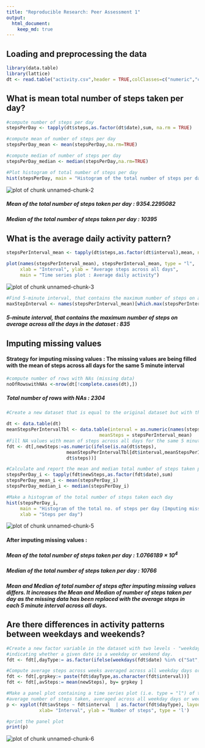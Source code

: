 ```yaml
---
title: "Reproducible Research: Peer Assessment 1"
output: 
  html_document:
    keep_md: true
---
```



## Loading and preprocessing the data

```r
library(data.table)
library(lattice)
dt <- read.table("activity.csv",header = TRUE,colClasses=c("numeric","character","numeric"), sep=",")
```


## What is mean total number of steps taken per day?


```r
#compute number of steps per day
stepsPerDay <- tapply(dt$steps,as.factor(dt$date),sum, na.rm = TRUE)

#compute mean of number of steps per day
stepsPerDay_mean <- mean(stepsPerDay,na.rm=TRUE)

#compute median of number of steps per day
stepsPerDay_median <- median(stepsPerDay,na.rm=TRUE)

#Plot histogram of total number of steps per day
hist(stepsPerDay, main = "Histogram of the total number of steps per day", xlab = "Steps per day")
```

![plot of chunk unnamed-chunk-2](figure/unnamed-chunk-2-1.png) 

##### Mean of the total number of steps taken per day : 9354.2295082

##### Median of the total number of steps taken per day : 10395


## What is the average daily activity pattern?

```r
stepsPerInterval_mean <- tapply(dt$steps,as.factor(dt$interval),mean, na.rm=TRUE)

plot(names(stepsPerInterval_mean), stepsPerInterval_mean, type = "l", 
     xlab = "Interval", ylab = "Average steps across all days",
     main = "Time series plot : Average daily activity")
```

![plot of chunk unnamed-chunk-3](figure/unnamed-chunk-3-1.png) 

```r
#Find 5-minute interval, that contains the maximum number of steps on average across all the days
maxStepInterval <- names(stepsPerInterval_mean)[which.max(stepsPerInterval_mean)]
```

##### 5-minute interval, that contains the maximum number of steps on average across all the days in the dataset : 835


## Imputing missing values
#### Strategy for imputing missing values : The missing values are being filled with the mean of steps across all days for the same 5 minute interval

```r
#compute number of rows with NAs (missing data)
noOfRowswithNAs <-nrow(dt[!complete.cases(dt),])
```

##### Total number of rows with NAs : 2304


```r
#Create a new dataset that is equal to the original dataset but with the missing data filled in.

dt <- data.table(dt)
meanStepsPerIntervalTbl <- data.table(interval = as.numeric(names(stepsPerInterval_mean)), 
                                  meanSteps = stepsPerInterval_mean)
#Fill NA values with mean of steps across all days for the same 5 minute interval
fdt <- dt[,newSteps:=as.numeric(ifelse(is.na(dt$steps), 
                      meanStepsPerIntervalTbl[dt$interval,meanStepsPerIntervalTbl$meanSteps],
                      dt$steps))]

#Calculate and report the mean and median total number of steps taken per day. 
stepsPerDay_i <- tapply(fdt$newSteps,as.factor(fdt$date),sum)
stepsPerDay_mean_i <- mean(stepsPerDay_i)
stepsPerDay_median_i <- median(stepsPerDay_i)

#Make a histogram of the total number of steps taken each day
hist(stepsPerDay_i, 
     main = "Histogram of the total no. of steps per day (Imputing missing values)", 
     xlab = "Steps per day")
```

![plot of chunk unnamed-chunk-5](figure/unnamed-chunk-5-1.png) 

#### After imputing missing values :

##### Mean of the total number of steps taken per day : 1.0766189 &times; 10<sup>4</sup>

##### Median of the total number of steps taken per day : 10766

##### Mean and Median of total number of steps after imputing missing values differs. It increases the Mean and Median of number of steps taken per day as the missing data has been replaced with the average steps in each 5 minute interval across all days.

## Are there differences in activity patterns between weekdays and weekends?

```r
#Create a new factor variable in the dataset with two levels - "weekday" and "weekend"
#indicating whether a given date is a weekday or weekend day.
fdt <- fdt[,dayType:= as.factor(ifelse(weekdays(fdt$date) %in% c("Sat", "Sun"),"weekend", "weekday"))]

#Compute average steps across weeks averaged across all weekday days or weekend days
fdt <- fdt[,grpkey:= paste(fdt$dayType,as.character(fdt$interval))]
fdt <- fdt[,avSteps:= mean(newSteps), by= grpkey ]

#Make a panel plot containing a time series plot (i.e. type = "l") of the 5-minute interval (x-axis) and the
#average number of steps taken, averaged across all weekday days or weekend days (y-axis).
p <- xyplot(fdt$avSteps ~ fdt$interval  | as.factor(fdt$dayType), layout = c(1,2),
            xlab= "Interval", ylab = "Number of steps", type = 'l')

#print the panel plot
print(p)
```

![plot of chunk unnamed-chunk-6](figure/unnamed-chunk-6-1.png) 
